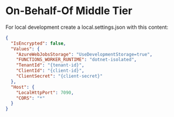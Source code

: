 # On-Behalf-Of Middle Tier

For local development create a local.settings.json with this content:

```json
{
  "IsEncrypted": false,
  "Values": {
    "AzureWebJobsStorage": "UseDevelopmentStorage=true",
    "FUNCTIONS_WORKER_RUNTIME": "dotnet-isolated",
    "TenantId": "{tenant-id}",
    "ClientId": "{client-id}",
    "ClientSecret": "{client-secret}"
  },
  "Host": {
    "LocalHttpPort": 7090,
    "CORS": "*"
  }
}
```
